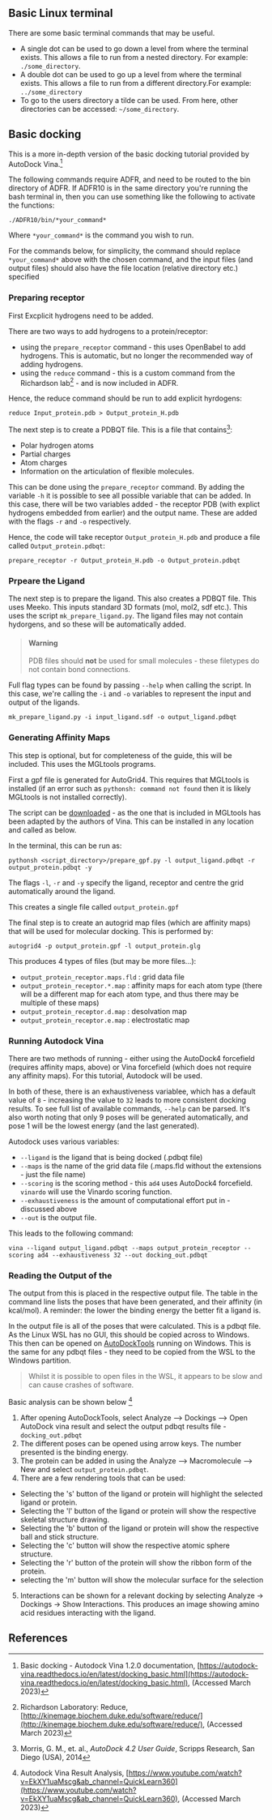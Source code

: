 ## Basic Linux terminal

There are some basic terminal commands that may be useful. 
* A single dot can be used to go down a level from where the terminal exists. This allows a file to run from a nested directory. For example: ```./some_directory```. 
* A double dot can be used to go up a level from where the terminal exists. This allows a file to run from a different directory.For example: ```../some_directory```
* To go to the users directory a tilde can be used. From here, other directories can be accessed: ```~/some_directory```.

## Basic docking

This is a more in-depth version of the basic docking tutorial provided by AutoDock Vina.[^1]

The following commands require ADFR, and need to be routed to the bin directory of ADFR. If ADFR10 is in the same directory you're running the bash terminal in, then you can use something like the following to activate the functions:
```
./ADFR10/bin/*your_command*
```
Where ```*your_command*``` is the command you wish to run. 

For the commands below, for simplicity, the command should replace ```*your_command*``` above with the chosen command, and the input files (and output files) should also have the file location (relative directory etc.) specified

### Preparing receptor

First Excplicit hydrogens need to be added.

There are two ways to add hydrogens to a protein/receptor:
* using the ```prepare_receptor``` command - this uses OpenBabel to add hydrogens. This is automatic, but no longer the recommended way of adding hydrogens. 
* using the ```reduce``` command - this is a custom command from the Richardson lab[^2] - and is now included in ADFR. 

Hence, the reduce command should be run to add explicit hyrdogens:

```
reduce Input_protein.pdb > Output_protein_H.pdb
```

The next step is to create a PDBQT file. This is a file that contains[^3]:
* Polar hydrogen atoms
* Partial charges
* Atom charges
* Information on the articulation of flexible molecules. 

This can be done using the `prepare_receptor` command. By adding the variable `-h` it is possible to see all possible variable that can be added. In this case, there will be two variables added - the receptor PDB (with explict hydrogens embedded from earlier) and the output name. These are added with the flags `-r` and `-o` respectively. 

Hence, the code will take receptor `Output_protein_H.pdb` and produce a file called `Output_protein.pdbqt`:

```
prepare_receptor -r Output_protein_H.pdb -o Output_protein.pdbqt
```

### Prpeare the Ligand

The next step is to prepare the ligand. This also creates a PDBQT file. This uses Meeko. This inputs standard 3D formats (mol, mol2, sdf etc.). This uses the script `mk_prepare_ligand.py`. The ligand files may not contain hydorgens, and so these will be automatically added. 

> #### Warning
> 
>PDB files should __not__ be used for small molecules - these filetypes do not contain bond connections. 

Full flag types can be found by passing `--help` when calling the script. In this case, we're calling the `-i` and `-o` variables to represent the input and output of the ligands. 

```
mk_prepare_ligand.py -i input_ligand.sdf -o output_ligand.pdbqt
```

### Generating Affinity Maps

This step is optional, but for completeness of the guide, this will be included. This uses the MGLtools programs. 

First a gpf file is generated for AutoGrid4. This requires that MGLtools is installed (if an error such as `pythonsh: command not found` then it is likely MGLtools is not installed correctly). 

The script can be [downloaded](https://github.com/ccsb-scripps/AutoDock-Vina/tree/develop/example/autodock_scripts) - as the one that is included in MGLtools has been adapted by the authors of Vina. This can be installed in any location and called as below. 

In the terminal, this can be run as:

```
pythonsh <script_directory>/prepare_gpf.py -l output_ligand.pdbqt -r output_protein.pdbqt -y
```

The flags `-l`, `-r` and `-y` specify the ligand, receptor and centre the grid automatically around the ligand. 

This creates a single file called `output_protein.gpf`

The final step is to create an autogrid map files (which are affinity maps) that will be used for molecular docking. This is performed by:

```
autogrid4 -p output_protein.gpf -l output_protein.glg 
```
This produces 4 types of files (but may be more files...):
* `output_protein_receptor.maps.fld` : grid data file
* `output_protein_receptor.*.map` : affinity maps for each atom type (there will be a different map for each atom type, and thus there may be multiple of these maps)
* `output_protein_receptor.d.map` : desolvation map
* `output_protein_receptor.e.map` : electrostatic map

### Running Autodock Vina

There are two methods of running - either using the AutoDock4 forcefield (requires affinity maps, above) or Vina forcefield (which does not require any affinity maps). For this tutorial, Autodock will be used.

In both of these, there is an exhaustiveness variablee, which has a default value of `8` - increasing the value to `32` leads to more consistent docking results. To see full list of available commands, `--help` can be parsed. It's also worth noting that only 9 poses will be generated automatically, and pose 1 will be the lowest energy (and the last generated).

Autodock uses various variables:
* `--ligand` is the ligand that is being docked (.pdbqt file)
* `--maps` is the name of the grid data file (.maps.fld without the extensions - just the file name)
* `--scoring` is the scoring method - this `ad4` uses AutoDock4 forcefield. `vinardo` will use the Vinardo scoring function. 
* `--exhaustiveness` is the amount of computational effort put in - discussed above
* `--out` is the output file. 

This leads to the following command:
```
vina --ligand output_ligand.pdbqt --maps output_protein_receptor --scoring ad4 --exhaustiveness 32 --out docking_out.pdbqt
```

### Reading the Output of the 

The output from this is placed in the respective output file. The table in the command line lists the poses that have been generated, and their affinity (in kcal/mol). A reminder: the lower the binding energy the better fit a ligand is. 

In the output file is all of the poses that were calculated. This is a pdbqt file. As the Linux WSL has no GUI, this should be copied across to Windows. This then can be opened on [AutoDockTools](https://ccsb.scripps.edu/mgltools/downloads/) running on Windows. This is the same for any pdbqt files - they need to be copied from the WSL to the Windows partition. 

> Whilst it is possible to open files in the WSL, it appears to be slow and can cause crashes of software.

Basic analysis can be shown below [^4]

1. After opening AutoDockTools, select Analyze --> Dockings --> Open AutoDock vina result and select the output pdbqt results file - `docking_out.pdbqt`
2. The different poses can be opened using arrow keys. The number presented is the binding energy. 
3. The protein can be added in using the Analyze --> Macromolecule --> New and select `output_protein.pdbqt`.
4. There are a few rendering tools that can be used:
* Selecting the 's' button of the ligand or protein will highlight the selected ligand or protein.
* Selecting the 'l' button of the ligand or protein will show the respective skeletal structure drawing.
* Selecting the 'b' button of the ligand or protein will show the respective ball and stick structure.
* Selecting the 'c' button will show the respective atomic sphere structure. 
* Selecting the 'r' button of the protein will show the ribbon form of the protein. 
* selecting the  'm' button will show the molecular surface for the selection
5. Interactions can be shown for a relevant docking by selecting Analyze -> Dockings -> Show Interactions. This produces an image showing amino acid residues interacting with the ligand. 

## References
[^1]: Basic docking - Autodock Vina 1.2.0 documentation, [https://autodock-vina.readthedocs.io/en/latest/docking_basic.html](https://autodock-vina.readthedocs.io/en/latest/docking_basic.html), (Accessed March 2023)
[^2]: Richardson Laboratory: Reduce, [http://kinemage.biochem.duke.edu/software/reduce/](http://kinemage.biochem.duke.edu/software/reduce/), (Accessed March 2023)
[^3]: Morris, G. M., et. al., _AutoDock 4.2 User Guide_, Scripps Research, San Diego (USA), 2014 
[^4]: Autodock Vina Result Analysis, [https://www.youtube.com/watch?v=EkXY1uaMscg&ab_channel=QuickLearn360](https://www.youtube.com/watch?v=EkXY1uaMscg&ab_channel=QuickLearn360), (Accessed March 2023)